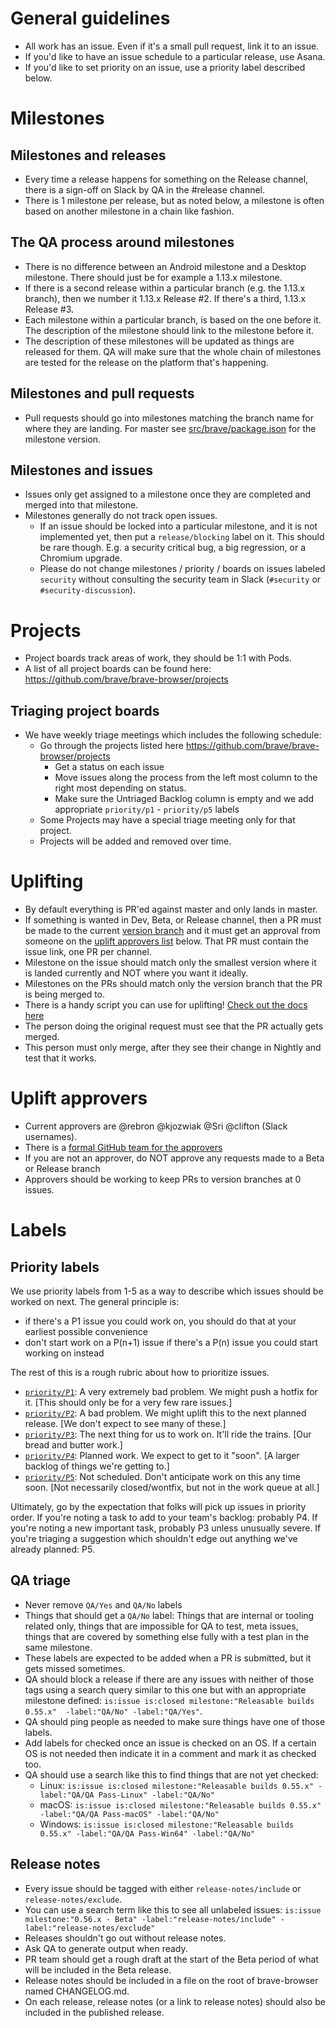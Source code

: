 # General guidelines

- All work has an issue.  Even if it's a small pull request, link it to an issue.
- If you'd like to have an issue schedule to a particular release, use Asana.
- If you'd like to set priority on an issue, use a priority label described below.

# Milestones

## Milestones and releases
- Every time a release happens for something on the Release channel, there is a sign-off on Slack by QA in the #release channel.
- There is 1 milestone per release, but as noted below, a milestone is often based on another milestone in a chain like fashion.


## The QA process around milestones

- There is no difference between an Android milestone and a Desktop milestone. There should just be for example a 1.13.x milestone.
- If there is a second release within a particular branch (e.g. the 1.13.x branch), then we number it 1.13.x Release #2.  If there's a third, 1.13.x Release #3.
- Each milestone within a particular branch, is based on the one before it.  The description of the milestone should link to the milestone before it.
- The description of these milestones will be updated as things are released for them.  QA will make sure that the whole chain of milestones are tested for the release on the platform that's happening.

## Milestones and pull requests

- Pull requests should go into milestones matching the branch name for where they are landing. For master see [src/brave/package.json](https://github.com/brave/brave-core/blob/master/package.json) for the milestone version.

## Milestones and issues

- Issues only get assigned to a milestone once they are completed and merged into that milestone.
- Milestones generally do not track open issues.
  - If an issue should be locked into a particular milestone, and it is not implemented yet, then put a `release/blocking` label on it. This should be rare though.  E.g. a security critical bug, a big regression, or a Chromium upgrade.
  - Please do not change milestones / priority / boards on issues labeled `security` without consulting the security team in Slack (`#security` or `#security-discussion`).



# Projects

- Project boards track areas of work, they should be 1:1 with Pods. 
- A list of all project boards can be found here: https://github.com/brave/brave-browser/projects

## Triaging project boards

- We have weekly triage meetings which includes the following schedule:
    - Go through the projects listed here https://github.com/brave/brave-browser/projects
      - Get a status on each issue
      - Move issues along the process from the left most column to the right most depending on status.
      - Make sure the Untriaged Backlog column is empty and we add appropriate `priority/p1` - `priority/p5` labels
    - Some Projects may have a special triage meeting only for that project.
    - Projects will be added and removed over time.


# Uplifting

- By default everything is PR'ed against master and only lands in master.
- If something is wanted in Dev, Beta, or Release channel, then a PR must be made to the current [version branch](https://github.com/brave/brave-browser/wiki/Brave-Release-Schedule#current-channel-information) and it must get an approval from someone on the [uplift approvers list](https://github.com/brave/brave-browser/wiki/Triage-Guidelines#uplift-approvers) below. That PR must contain the issue link, one PR per channel.
- Milestone on the issue should match only the smallest version where it is landed currently and NOT where you want it ideally.
- Milestones on the PRs should match only the version branch that the PR is being merged to.
- There is a handy script you can use for uplifting! [Check out the docs here](https://github.com/brave/brave-browser/wiki/Uplifting-a-pull-request)
- The person doing the original request must see that the PR actually gets merged.
- This person must only merge, after they see their change in Nightly and test that it works.

# Uplift approvers

- Current approvers are @rebron @kjozwiak @Sri @clifton (Slack usernames).
- There is a [formal GitHub team for the approvers](https://github.com/orgs/brave/teams/uplift-approvers)
- If you are not an approver, do NOT approve any requests made to a Beta or Release branch
- Approvers should be working to keep PRs to version branches at 0 issues. 

# Labels

## Priority labels

We use priority labels from 1-5 as a way to describe which issues should be worked on next. The general principle is:
- if there's a P1 issue you could work on, you should do that at your earliest possible convenience
- don't start work on a P(n+1) issue if there's a P(n) issue you could start working on instead

The rest of this is a rough rubric about how to prioritize issues.

- [`priority/P1`](https://github.com/brave/brave-browser/labels/priority%2FP1): A very extremely bad problem. We might push a hotfix for it. [This should only be for a very few rare issues.]
- [`priority/P2`](https://github.com/brave/brave-browser/labels/priority%2FP2): A bad problem. We might uplift this to the next planned release. [We don't expect to see many of these.]
- [`priority/P3`](https://github.com/brave/brave-browser/labels/priority%2FP3): The next thing for us to work on. It'll ride the trains. [Our bread and butter work.]
- [`priority/P4`](https://github.com/brave/brave-browser/labels/priority%2FP4): Planned work. We expect to get to it "soon". [A larger backlog of things we're getting to.]
- [`priority/P5`](https://github.com/brave/brave-browser/labels/priority%2FP5): Not scheduled. Don't anticipate work on this any time soon. [Not necessarily closed/wontfix, but not in the work queue at all.]

Ultimately, go by the expectation that folks will pick up issues in priority order. If you're noting a task to add to your team's backlog: probably P4. If you're noting a new important task, probably P3 unless unusually severe. If you're triaging a suggestion which shouldn't edge out anything we've already planned: P5.

## QA triage

- Never remove `QA/Yes` and `QA/No` labels
- Things that should get a `QA/No` label: Things that are internal or tooling related only, things that are impossible for QA to test, meta issues, things that are covered by something else fully with a test plan in the same milestone.
- These labels are expected to be added when a PR is submitted, but it gets missed sometimes.
- QA should block a release if there are any issues with neither of those tags using a search query similar to this one but with an appropriate milestone defined: `is:issue is:closed milestone:"Releasable builds 0.55.x"  -label:"QA/No" -label:"QA/Yes"`.
- QA should ping people as needed to make sure things have one of those labels.
- Add labels for checked once an issue is checked on an OS.  If a certain OS is not needed then indicate it in a comment and mark it as checked too.
- QA should use a search like this to find things that are not yet checked:
  - Linux: `is:issue is:closed milestone:"Releasable builds 0.55.x" -label:"QA/QA Pass-Linux" -label:"QA/No"`
  - macOS: `is:issue is:closed milestone:"Releasable builds 0.55.x" -label:"QA/QA Pass-macOS" -label:"QA/No"`
  - Windows: `is:issue is:closed milestone:"Releasable builds 0.55.x" -label:"QA/QA Pass-Win64" -label:"QA/No"`


## Release notes

- Every issue should be tagged with either `release-notes/include` or `release-notes/exclude`.
- You can use a search term like this to see all unlabeled issues: `is:issue milestone:"0.56.x - Beta" -label:"release-notes/include" -label:"release-notes/exclude"`
- Releases shouldn't go out without release notes.
- Ask QA to generate output when ready.
- PR team should get a rough draft at the start of the Beta period of what will be included in the Beta release. 
- Release notes should be included in a file on the root of brave-browser named CHANGELOG.md.
- On each release, release notes (or a link to release notes) should also be included in the published release.